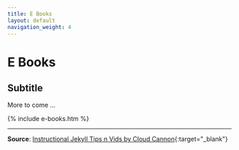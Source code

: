 ```yaml
---
title: E Books
layout: default
navigation_weight: 4
---
```

# E Books

## Subtitle

More to come ...

{% include e-books.htm %}

***

**Source**: [Instructional Jekyll Tips n Vids by Cloud Cannon](https://learn.cloudcannon.com/){:target="_blank"}